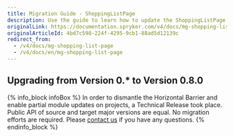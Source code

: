 ```yaml
---
title: Migration Guide - ShoppingListPage
description: Use the guide to learn how to update the ShoppingListPage module to a newer version.
originalLink: https://documentation.spryker.com/v4/docs/mg-shopping-list-page
originalArticleId: 4bd7c598-224f-4295-9cb1-88ad5d12139c
redirect_from:
  - /v4/docs/mg-shopping-list-page
  - /v4/docs/en/mg-shopping-list-page
---
```


## Upgrading from Version 0.* to Version 0.8.0
{% info_block infoBox %}
In order to dismantle the Horizontal Barrier and enable partial module updates on projects, a Technical Release took place. Public API of source and target major versions are equal. No migration efforts are required. Please [contact us](https://spryker.com/en/support/) if you have any questions.
{% endinfo_block %}


